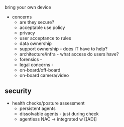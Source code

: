bring your own device

- concerns
	- are they secure?
	- acceptable use policy
	- privacy
	- user acceptance to rules
	- data ownership
	- support ownership - does IT have to help?
	- architecture/infra - what access do users have?
	- forensics -
	- legal concerns - 
	- on-board/off-board
	- on-board camera/video

## security
- health checks/posture assessment
	- persistent agents
	- dissolvable agents - just during check
	- agentless NAC -> integrated w [[AD]]